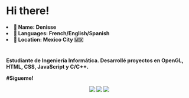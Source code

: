 # **Hi there!**
<li><b> 👧  Name: Denisse </li>
<li><b> 💬 Languages: </b>  French/English/Spanish</li>
<li><b>📍 Location:  </b> Mexico City 🇲🇽 </li>

#
Estudiante de Ingeniería Informática.
Desarrollé proyectos en OpenGL, HTML, CSS, JavaScript y C/C++.

#Sígueme!

<div align="center">
  <a href="https://www.instagram.com/deniiso__/"  target="_blank"><img src="https://img.shields.io/badge/-Instagram-%23E4405F?style=for-the-badge&logo=instagram&logoColor=white" target="_blank"></a>
  <a href="https://www.linkedin.com/in/martha-denisse-lara-xocuis-09387b2b4/" target="_blank"><img src="https://img.shields.io/badge/-LinkedIn-%230077B5?style=for-the-badge&logo=linkedin&logoColor=white" target="_blank"></a> 
  <a href="mailto:denissexocuis@gmail.com"><img src="https://img.shields.io/badge/-Gmail-%23333?style=for-the-badge&logo=gmail&logoColor=white&color=red" target="_blank"></a>
</div>
